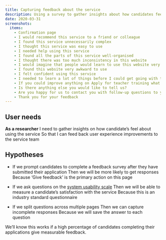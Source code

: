 ```yaml
---
title: Capturing feedback about the service
description: Using a survey to gather insights about how candidates feel about using the service.
date: 2020-03-31
screenshots:
  items:
    - Confirmation page
    - I would recommend this service to a friend or colleague
    - I found this service unnecessarily complex
    - I thought this service was easy to use
    - I needed help using this service
    - I found all the parts of this service well-organised
    - I thought there was too much inconsistency in this website
    - I would imagine that people would learn to use this website very quickly
    - I found this website very awkward to use
    - I felt confident using this service
    - I needed to learn a lot of things before I could get going with this website
    - If you could improve anything on Apply for teacher training what would it be?
    - Is there anything else you would like to tell us?
    - Are you happy for us to contact you with follow-up questions to your feedback?
    - Thank you for your feedback
---
```


## User needs

**As a researcher**
I need to gather insights on how candidate’s feel about using the service
So that I can feed back user experience improvements to the service team

## Hypotheses

* If we prompt candidates to complete a feedback survey after they have submitted their application
  Then we will be more likely to get responses
  Because ‘Give feedback’ is the primary action on this page

* If we ask questions on the [system usability scale](https://www.usability.gov/how-to-and-tools/methods/system-usability-scale.html)
  Then we will be able to measure a candidate’s satisfaction with the service
  Because this is an industry standard questionnaire

* If we split questions across multiple pages
  Then we can capture incomplete responses
  Because we will save the answer to each question

We’ll know this works if a high percentage of candidates completing their applications give measurable feedback.

